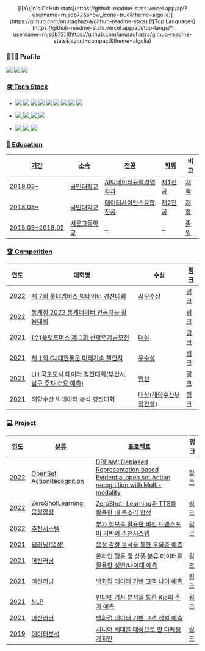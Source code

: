<div align="center">[![Yujin's GitHub stats](https://github-readme-stats.vercel.app/api?username=rnjsdb72&show_icons=true&theme=algolia)](https://github.com/anuraghazra/github-readme-stats) [![Top Languages](https://github-readme-stats.vercel.app/api/top-langs/?username=rnjsdb72)](https://github.com/anuraghazra/github-readme-stats&layout=compact&theme=algolia)</div>

### 🙍🏻‍♂️ Profile
 <a href="https://www.instagram.com/jin_kwonu/" target="_blank"><img src="https://img.shields.io/badge/Instagram-ff69b4?style=flat&logo=Instagram&logoColor=white"/></a> <img src="https://img.shields.io/badge/kyja4639@naver.com-03C75A?style=flat&logo=Naver&logoColor=white"/> <a href="https://velog.io/@rnjsdb72" target="_blank"><img src="https://img.shields.io/badge/Blog-20C997?style=flat&logo=Velog&logoColor=white"/>

### 🛠 Tech Stack
- <img src="https://img.shields.io/badge/Python-111111?style=flat&logo=Python&logoColor=white"/> <img src="https://img.shields.io/badge/Pytorch-EE4C2C?style=flat&logo=Pytorch&logoColor=white"/> <img src="https://img.shields.io/badge/SQL-4479A1?style=flat&logo=MySQL&logoColor=white"/> <img src="https://img.shields.io/badge/JavaScript-F7DF1E?style=flat&logo=JavaScript&logoColor=white"/> <img src="https://img.shields.io/badge/Git-F05032?style=flat&logo=Git&logoColor=white"/> <img src="https://img.shields.io/badge/Tableau-E97627?style=flat&logo=Tableau&logoColor=white"/> <img src="https://img.shields.io/badge/Docker-2496ED?style=flat&logo=Docker&logoColor=white"/> <img src="https://img.shields.io/badge/Conda-44A833?style=flat&logo=Anaconda&logoColor=white"/> <img src="https://img.shields.io/badge/Excel-217346?style=flat&logo=MicrosoftExcel&logoColor=white"/>
- <img src="https://img.shields.io/badge/Github-181717?style=flat&logo=Github&logoColor=white"/> <img src="https://img.shields.io/badge/Teams-6264A7?style=flat&logo=MicrosoftTeams&logoColor=white"/> <img src="https://img.shields.io/badge/Slack-4A154B?style=flat&logo=Slack&logoColor=white"/> <img src="https://img.shields.io/badge/Notion-000000?style=flat&logo=Notion&logoColor=white"/>

- <img src="https://img.shields.io/badge/Window-0078D6?style=flat&logo=Windows&logoColor=white"/> <img src="https://img.shields.io/badge/Mac-000000?style=flat&logo=Macos&logoColor=white"/> <img src="https://img.shields.io/badge/Linux-FCC624?style=flat&logo=Linux&logoColor=white"/>

### 📝 Education
|기간|소속|전공|학위|비고|
|-|-|-|-|-|
|2018.03~|국민대학교|AI빅데이터융합경영학과|제1전공|재학|
|2018.03~|국민대학교|데이터사이언스융합전공|제2전공|재학|
|2015.03~2018.02|서운고등학교|-|-|졸업|

### 🏆 Competition
|연도|대회명|수상|링크|
|-|-|-|-|
|2022|제 7회 롯데멤버스 빅데이터 경진대회|최우수상|<a href="https://github.com/rnjsdb72/2022_LotteMembers_BigData_Competition" target="_blank">링크</a>|
|2022|통계청 2022 통계데이터 인공지능 활용대회||<a href="https://github.com/rnjsdb72/competition/tree/master/%ED%86%B5%EA%B3%84%EC%B2%AD%202022%20%ED%86%B5%EA%B3%84%EB%8D%B0%EC%9D%B4%ED%84%B0%20%EC%9D%B8%EA%B3%B5%EC%A7%80%EB%8A%A5%20%ED%99%9C%EC%9A%A9%EB%8C%80%ED%9A%8C" target="_blank">링크</a>|
|2021|(주)플랫포머스 제 1회 산학연계공모전|대상|<a href="https://github.com/rnjsdb72/competition/tree/master/%EC%82%B0%ED%95%99%EC%97%B0%EA%B3%84%EA%B3%B5%EB%AA%A8%EC%A0%84(%ED%94%8C%EB%9E%AB%ED%8F%AC%EB%A8%B8%EC%8A%A4)" target="_blank">링크</a>|
|2021|제 1회 CJ대한통운 미래기술 챌린지|우수상|<a href="https://github.com/rnjsdb72/competition/tree/master/2021%20CJ%EB%8C%80%ED%95%9C%ED%86%B5%EC%9A%B4%20%EB%AF%B8%EB%9E%98%EA%B8%B0%EC%88%A0%20%EC%B1%8C%EB%A6%B0%EC%A7%80" target="_blank">링크</a>|
|2021|LH 국토도시 데이터 경진대회(부산시 남구 주차 수요 예측)|입선|<a href="https://github.com/rnjsdb72/competition/tree/master/2021%20LH%20%EA%B5%AD%ED%86%A0%EB%8F%84%EC%8B%9C%20%EB%8D%B0%EC%9D%B4%ED%84%B0%20%EA%B2%BD%EC%A7%84%EB%8C%80%ED%9A%8C" target="_blank">링크</a>|
|2021|해양수산 빅데이터 분석 경진대회|대상(해양수산부장관상)|<a href="https://github.com/rnjsdb72/competition/tree/master/2021%20%ED%95%B4%EC%96%91%EC%88%98%EC%82%B0%20%EB%B9%85%EB%8D%B0%EC%9D%B4%ED%84%B0%20%EB%B6%84%EC%84%9D%20%EA%B2%BD%EC%A7%84%EB%8C%80%ED%9A%8C" target="_blank">링크</a>|

### 💻 Project
|연도|분류|프로젝트|링크|
|-|-|-|-|
|2022|OpenSet, ActionRecognition|DREAM: Debiased Representation based Evidential open set Action recognition with Multi-modality|<a href="https://github.com/sy00n/DREAMCAP" target="_blank">링크</a>|
|2022|ZeroShotLearning, 음성합성|ZeroShot-Learning과 TTS를 활용한 내 목소리 합성|<a href="https://github.com/rnjsdb72/Conference" target="_blank">링크</a>|
|2022|추천시스템|부가 정보를 활용한 비전 트랜스포머 기반의 추천시스템|<a href="https://github.com/rnjsdb72/ViT-with-ONCF-Framework" target="_blank">링크</a>|
|2021|딥러닝(음성)|음성 감정 분석을 통한 우울증 예측||
|2021|머신러닝|온라인 행동 및 상품 분류 데이터를 활용한 성별/나이대 예측|<a href="https://github.com/rnjsdb72/project/tree/main/D%26A%20ML%20Competition" target="_blank">링크</a>|
|2021|머신러닝|백화점 데이터 기반 고객 나이 예측|<a href="https://github.com/rnjsdb72/project/tree/main/2021%20%EB%A8%B8%EC%8B%A0%EB%9F%AC%EB%8B%9D%20%ED%8C%80%ED%94%84%EB%A1%9C%EC%A0%9D%ED%8A%B8" target="_blank">링크</a>|
|2021|NLP|인터넷 기사 분석을 통한 Kia의 주가 예측|<a href="https://github.com/rnjsdb72/project/tree/main/2021%20%ED%85%8D%EC%8A%A4%ED%8A%B8%EB%8D%B0%EC%9D%B4%ED%84%B0%EB%B6%84%EC%84%9D%20%EA%B0%9C%EC%9D%B8%20%ED%94%84%EB%A1%9C%EC%A0%9D%ED%8A%B8" target="_blank">링크</a>|
|2021|머신러닝|백화점 데이터 기반 고객 성별 예측||
|2019|데이터분석|시니어 세대를 대상으로 한 마케팅 계획안|<a href="https://github.com/rnjsdb72/project/tree/main/2019%20%EB%B6%84%EC%84%9D%ED%94%84%EB%A1%9C%EA%B7%B8%EB%9E%98%EB%B0%8D%20%ED%8C%80%ED%94%84%EB%A1%9C%EC%A0%9D%ED%8A%B8" target="_blank">링크</a>|
